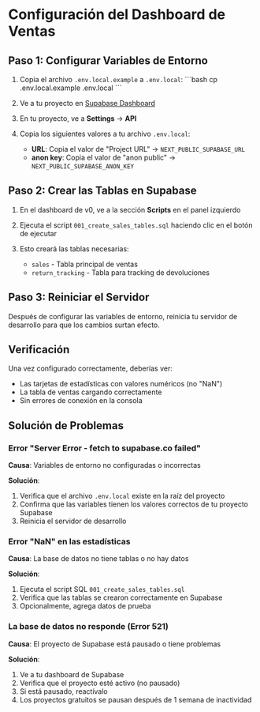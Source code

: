 # Configuración del Dashboard de Ventas

## Paso 1: Configurar Variables de Entorno

1. Copia el archivo `.env.local.example` a `.env.local`:
   \`\`\`bash
   cp .env.local.example .env.local
   \`\`\`

2. Ve a tu proyecto en [Supabase Dashboard](https://supabase.com/dashboard)

3. En tu proyecto, ve a **Settings** → **API**

4. Copia los siguientes valores a tu archivo `.env.local`:
   - **URL**: Copia el valor de "Project URL" → `NEXT_PUBLIC_SUPABASE_URL`
   - **anon key**: Copia el valor de "anon public" → `NEXT_PUBLIC_SUPABASE_ANON_KEY`

## Paso 2: Crear las Tablas en Supabase

1. En el dashboard de v0, ve a la sección **Scripts** en el panel izquierdo

2. Ejecuta el script `001_create_sales_tables.sql` haciendo clic en el botón de ejecutar

3. Esto creará las tablas necesarias:
   - `sales` - Tabla principal de ventas
   - `return_tracking` - Tabla para tracking de devoluciones

## Paso 3: Reiniciar el Servidor

Después de configurar las variables de entorno, reinicia tu servidor de desarrollo para que los cambios surtan efecto.

## Verificación

Una vez configurado correctamente, deberías ver:
- Las tarjetas de estadísticas con valores numéricos (no "NaN")
- La tabla de ventas cargando correctamente
- Sin errores de conexión en la consola

## Solución de Problemas

### Error "Server Error - fetch to supabase.co failed"

**Causa**: Variables de entorno no configuradas o incorrectas

**Solución**:
1. Verifica que el archivo `.env.local` existe en la raíz del proyecto
2. Confirma que las variables tienen los valores correctos de tu proyecto Supabase
3. Reinicia el servidor de desarrollo

### Error "NaN" en las estadísticas

**Causa**: La base de datos no tiene tablas o no hay datos

**Solución**:
1. Ejecuta el script SQL `001_create_sales_tables.sql`
2. Verifica que las tablas se crearon correctamente en Supabase
3. Opcionalmente, agrega datos de prueba

### La base de datos no responde (Error 521)

**Causa**: El proyecto de Supabase está pausado o tiene problemas

**Solución**:
1. Ve a tu dashboard de Supabase
2. Verifica que el proyecto esté activo (no pausado)
3. Si está pausado, reactívalo
4. Los proyectos gratuitos se pausan después de 1 semana de inactividad
